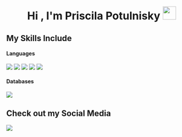 <h1 align="center">Hi , I'm Priscila Potulnisky <img src="https://media.giphy.com/media/hvRJCLFzcasrR4ia7z/giphy.gif" width="35"></h1>


## My Skills Include

<h4> Languages </h4>
<span> 
  <img src="https://img.shields.io/badge/HTML5-E34F26?style=for-the-badge&logo=html5&logoColor=white">
  <img src="https://img.shields.io/badge/CSS3-1572B6?style=for-the-badge&logo=css3&logoColor=white">
  <img src="https://img.shields.io/badge/JavaScript-F7DF1E?style=for-the-badge&logo=javascript&logoColor=black">
  <img src="https://img.shields.io/badge/c%23-%23239120.svg?style=for-the-badge&logo=csharp&logoColor=white">
  <img src="https://img.shields.io/badge/java-%23ED8B00.svg?style=for-the-badge&logo=openjdk&logoColor=white">


</span>


<h4> Databases </h4>
<span>
  <img src="https://img.shields.io/badge/MySQL-00000F?style=for-the-badge&logo=mysql&logoColor=white">
</span>

## Check out my Social Media
<a href="https://www.instagram.com/pri_potulnisky/">
  <img src="https://img.shields.io/badge/Instagram-%23E4405F.svg?style=for-the-badge&logo=Instagram&logoColor=white">
</a>



<!--**priscilapotulnisky/priscilapotulnisky** is a ✨ _special_ ✨ repository because its `README.md` (this file) appears on your GitHub profile.
### [CADP](https://github.com/priscilapotulnisky/CADP)
![CADP]

<h1 align = "center">Facultad</h1>

<h2 align="center">Primer Año</h2>

[CADP](https://github.com/priscilapotulnisky/CADP)
Here are some ideas to get you started:

- 🔭 I’m currently working on ...
- 🌱 I’m currently learning ...
- 👯 I’m looking to collaborate on ...
- 🤔 I’m looking for help with ...
- 💬 Ask me about ...
- 📫 How to reach me: ...
- 😄 Pronouns: ...
- ⚡ Fun fact: ...
-->
